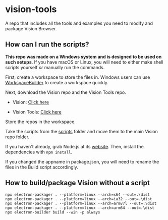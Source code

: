 # vision-tools
A repo that includes all the tools and examples you need to modify and package Vision Browser.

## How can I run the scripts?
**This repo was made on a Windows system and is designed to be used on such setups**. If you have macOS or Linux, you will need to either make shell scripts yourself *or* manually run the commands.


First, create a workspace to store the files in. Windows users can use [WorkspaceBuilder](https://github.com/BeanedTaco/WorkspaceBuilder/releases) to create a workspace quickly.

Next, download the Vision repo and the Vision Tools repo.

- Vision: [Click here](https://github.com/BeanedTaco/vision/archive/master.zip)

- Vision Tools: [Click here](https://github.com/BeanedTaco/vision-tools/archive/master.zip)

Store the repos in the workspace.

Take the scripts from the [scripts](scripts) folder and move them to the main Vision repo folder.

If you haven't already, grab Node.js at its [website](https://nodejs.org). Then, install the dependencies with ``npm install``.

If you changed the appname in package.json, you will need to rename the files in the Build script accordingly.

## How to build/package Vision without a script

```npx electron-packager . --platform=darwin --arch=x64 --out=.\dist
npx electron-packager . --platform=linux --arch=x64 --out=.\dist
npx electron-packager . --platform=linux --arch=ia32 --out=.\dist
npx electron-packager . --platform=linux --arch=armv7l --out=.\dist
npx electron-packager . --platform=linux --arch=arm64 --out=.\dist
npx electron-builder build --win -p always
```
